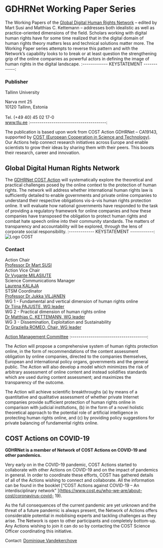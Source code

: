 # GDHRNet Working Paper Series

The Working Papers of the [Global Digital Human Rights Network](https://gdhrnet.eu/) – edited by Mart Susi and Matthias C. Kettemann – addresses both idealistic as well as practice-oriented dimensions of the field. Scholars working with digital human rights have for some time realized that in the digital domain of human rights theory matters less and technical solutions matter more. The Working Paper series attempts to reverse this pattern and with the Network’s capability looks to to break or at least question the strengthening grip of the online companies as powerful actors in defining the image of human rights in the digital landscape.
:------------- KEYSTATEMENT ------------: 
### Publisher

Tallinn University 

<span class="light">Narva mnt 25<br>
10120 Tallinn, Estonia<br><br>
Tel. (+49 40) 45 02 17-0<br>
www.tlu.ee</span>
:---------------------------------------:

The publication is based upon work from COST Action GDHRNet – CA19143, supported by [COST (European Cooperation in Science and Technology)](https://www.cost.eu). Our Actions help connect research initiatives across Europe and enable scientists to grow their ideas by sharing them with their peers. This boosts their research, career and innovation.

## Global Digital Human Rights Network

The [GDHRNet COST Action](https://www.cost.eu/actions/CA19143/) will systematically explore the theoretical and practical challenges posed by the online context to the protection of human rights. The network will address whether international human rights law is sufficiently detailed to enable governments and private online companies to understand their respective obligations vis-à-vis human rights protection online. It will evaluate how national governments have responded to the task of providing a regulatory framework for online companies and how these companies have transposed the obligation to protect human rights and combat hate speech online into their community standards. The matters of transparency and accountability will be explored, through the lens of corporate social responsibility. 
:------------- KEYSTATEMENT ------------: 
![Logo COST](assets/images/image1.png)
### Contact

Action Chair<br>
<span class="light"><a href="mailto:mart.susi@tlu.ee">Professor Dr Mart SUSI</a></span><br>
Action Vice Chair<br>
<span class="light"><a href="mailto:vygante.milasiute@tf.vu.lt">Dr Vygante MILASIUTE</a></span><br>
Science Communications Manager<br>
<span class="light"><a href="mailto:laurenakalaja@hotmail.com">Laurena KALAJA</a></span><br>
STSM Coordinator<br>
<span class="light"><a href="mailto:jukka.viljanen@tuni.fi">Professor Dr Jukka VILJANEN</a></span> <br>
WG 1 - Fundamental and vertical dimension of human rights online <br>
<span class="light"><a href="mailto:tiina.pajuste@tlu.ee">Dr Tiina PAJUSTE, WG leader</a></span><br>
WG 2 - Practical dimension of human rights online <br>
<span class="light"><a href="mailto:m.kettemann@leibniz-hbi.de">Dr Matthias C. KETTEMANN, WG leader</a></span><br>
WG 3 - Dissemination, Exploitation and Sustainability <br>
<span class="light"><a href="mailto:graziella.romeo@unibocconi.it">Dr Graziella ROMEO, Chair, WG leader</a></span><br>

[Action Management Committee](https://www.cost.eu/actions/CA19143/#tabs|Name:Management-Structure) 
:---------------------------------------:

The Action will propose a comprehensive system of human rights protection online, in the form of recommendations of the content assessment obligation by online companies, directed to the companies themselves, European and international policy organs, governments and the general public. The Action will also develop a model which minimizes the risk of arbitrary assessment of online content and instead solidifies standards which are used during content assessment; and maximizes the transparency of the outcome. 

The Action will achieve scientific breakthroughs (a) by means of a quantitative and qualitative assessment of whether private Internet companies provide sufficient protection of human rights online in comparison with judicial institutions, (b) in the form of a novel holistic theoretical approach to the potential role of artificial intelligence in protecting human rights online, and (c) by providing policy suggestions for private balancing of fundamental rights online. 


## COST Actions on COVID-19

**GDHRNet is a member of Network of COST Actions on COVID-19 and other pandemics.**

Very early on in the COVID-19 pandemic, COST Actions started to collaborate with other Actions on COVID-19 and on the impact of pandemics in general. In order to coordinate these efforts, COST has gathered details of all of the Actions wishing to connect and collaborate. All the information can be found in the booklet [“COST Actions against COVID-19 – An interdisciplinary network” ](https://www.cost.eu/who-we-are/about-cost/coronavirus-covid- 19).

As the full consequences of the current pandemic are yet unknown and the threat of a future pandemic is always present, the Network of Actions offers considerable potential in mobilising experts and tackling challenges as they arise. The Network is open to other participants and completely bottom-up. Any Actions wishing to join it can do so by contacting the COST Science Officer coordinating this initiative. 

Contact: [Dominique Vandekerchove](mailto:Dominique.Vandekerchove@cost.eu)